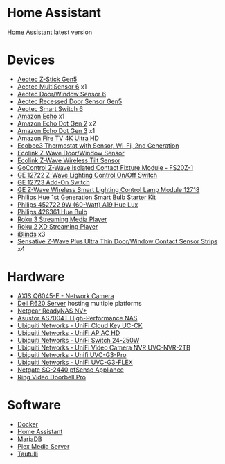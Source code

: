 # Home Assistant

[Home Assistant](https://homeassistant.io) latest version

# Devices
* [Aeotec Z-Stick Gen5](https://amzn.to/2NoERka)
* [Aeotec MultiSensor 6](https://amzn.to/30cBdRd) x1
* [Aeotec Door/Window Sensor 6](https://amzn.to/31BQo2W)
* [Aeotec Recessed Door Sensor Gen5](https://amzn.to/31CCNZw)
* [Aeotec Smart Switch 6](https://amzn.to/2NninA8)
* [Amazon Echo](https://amzn.to/30yv5hs) x1
* [Amazon Echo Dot Gen 2](https://amzn.to/30snukx) x2
* [Amazon Echo Dot Gen 3](https://amzn.to/2OdcpRY) x1
* [Amazon Fire TV 4K Ultra HD](https://amzn.to/2OeuM95)
* [Ecobee3 Thermostat with Sensor, Wi-Fi, 2nd Generation](https://amzn.to/2M0AloZ)
* [Ecolink Z-Wave Door/Window Sensor](https://amzn.to/30sh7xP)
* [Ecolink Z-Wave Wireless Tilt Sensor](https://amzn.to/30A41yh)
* [GoControl Z-Wave Isolated Contact Fixture Module - FS20Z-1](https://amzn.to/31xO8tO)
* [GE 12722 Z-Wave Lighting Control On/Off Switch](https://amzn.to/2Qk1jNS)
* [GE 12723 Add-On Switch](https://amzn.to/30b2in1)
* [GE Z-Wave Wireless Smart Lighting Control Lamp Module 12718 ](https://amzn.to/31CD8LM)
* [Philips Hue 1st Generation Smart Bulb Starter Kit](https://amzn.to/2LEm81Z)
* [Philips 452722 9W (60-Watt) A19 Hue Lux](https://amzn.to/2NpH27i)
* [Philips 426361 Hue Bulb](https://amzn.to/34VDsHr)
* [Roku 3 Streaming Media Player](https://amzn.to/2LBZojd)
* [Roku 2 XD Streaming Player](https://amzn.to/30d27Zl)
* [iBlinds](https://myiblinds.com/) x3
* [Sensative Z-Wave Plus Ultra Thin Door/Window Contact Sensor Strips](https://amzn.to/32VRYNI) x4


# Hardware
* [AXIS Q6045-E - Network Camera](https://www.axis.com/en-us/products/axis-q6045-e-mki)
* [Dell R620 Server](https://www.dell.com/en-us/work/shop/cty/poweredge-r620-rack-server/spd/poweredge-r620) hosting multiple platforms
* [Netgear ReadyNAS NV+](https://amzn.to/2O7XvfP)
* [Asustor AS7004T High-Performance NAS](https://amzn.to/32VqirU)
* [Ubiquiti Networks - UniFi Cloud Key UC-CK](https://amzn.to/34Y5uSs)
* [Ubiquiti Networks - UniFi AP AC HD](https://amzn.to/31CvK2K)
* [Ubiquiti Networks - UniFi Switch 24-250W](https://amzn.to/31yNT1q)
* [Ubiquiti Networks - UniFi Video Camera NVR UVC-NVR-2TB](https://amzn.to/2QhUbBD)
* [Ubiquiti Networks - Unifi UVC-G3-Pro](https://amzn.to/2QzALs7)
* [Ubiquiti Networks - UniFi UVC-G3-FLEX](https://amzn.to/34X0T3d)
* [Netgate SG-2440 pfSense Appliance](https://www.netgate.com/solutions/pfsense/sg-2440.html)
* [Ring Video Doorbell Pro](https://amzn.to/2LH0nPf)

# Software
* [Docker](https://docker.com)
* [Home Assistant](https://homeassistant.io)
* [MariaDB](https://mariadb.org)
* [Plex Media Server](https://plex.tv)
* [Tautulli](https://tautulli.com)


